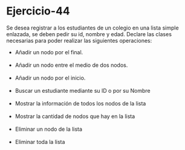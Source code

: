 # Ejercicio-44
Se desea registrar a los estudiantes de un colegio en una lista simple enlazada, se deben pedir su id, nombre y edad. Declare las clases necesarias para poder realizar las siguientes operaciones:

<ul>
    <li>Añadir un nodo por el final.</li><br/>
    <li>Añadir un nodo entre el medio de dos nodos.</li><br/>
    <li>Añadir un nodo por el inicio.</li><br/>
    <li>Buscar un estudiante mediante su ID o por su Nombre</li><br/>
    <li>Mostrar la información de todos los nodos de la lista</li><br/>
    <li>Mostrar la cantidad de nodos que hay en la lista</li><br/>
    <li>Eliminar un nodo de la lista</li><br/>
    <li>Eliminar toda la lista</li><br/>
</ul>

